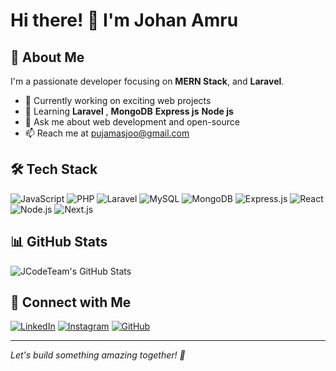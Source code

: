 # Hi there! 👋 I'm Johan Amru

## 🚀 About Me
I'm a passionate developer focusing on **MERN Stack**, and **Laravel**.

- 🔭 Currently working on exciting web projects
- 🌱 Learning **Laravel** , **MongoDB** **Express js** **Node js** 
- 💬 Ask me about web development and open-source
- 📫 Reach me at [pujamasjoo@gmail.com](mailto:pujamasjoo@gmail.com)

## 🛠️ Tech Stack

![JavaScript](https://img.shields.io/badge/JavaScript-F7DF1E?style=for-the-badge&logo=javascript&logoColor=black)
![PHP](https://img.shields.io/badge/PHP-777BB4?style=for-the-badge&logo=php&logoColor=white)
![Laravel](https://img.shields.io/badge/Laravel-FF2D20?style=for-the-badge&logo=laravel&logoColor=white)
![MySQL](https://img.shields.io/badge/MySQL-4479A1?style=for-the-badge&logo=mysql&logoColor=white)
![MongoDB](https://img.shields.io/badge/MongoDB-47A248?style=for-the-badge&logo=mongodb&logoColor=white)
![Express.js](https://img.shields.io/badge/Express.js-000000?style=for-the-badge&logo=express&logoColor=white)
![React](https://img.shields.io/badge/React-61DAFB?style=for-the-badge&logo=react&logoColor=black)
![Node.js](https://img.shields.io/badge/Node.js-339933?style=for-the-badge&logo=nodedotjs&logoColor=white)
![Next.js](https://img.shields.io/badge/Next.js-000000?style=for-the-badge&logo=nextdotjs&logoColor=white)


## 📊 GitHub Stats

![JCodeTeam's GitHub Stats](https://github-readme-stats.vercel.app/api?username=JCodeTeam&show_icons=true&theme=radical)

## 🔗 Connect with Me

[![LinkedIn](https://img.shields.io/badge/LinkedIn-0077B5?style=for-the-badge&logo=linkedin&logoColor=white)](https://www.linkedin.com/in/muhamad-rizki-johan-amru-a89754353)
[![Instagram](https://img.shields.io/badge/Instagram-E4405F?style=for-the-badge&logo=instagram&logoColor=white)](https://www.instagram.com/jjoafx?igsh=ZW9ueTVpazVkemh3&utm_source=qr)
[![GitHub](https://img.shields.io/badge/GitHub-181717?style=for-the-badge&logo=github&logoColor=white)](https://github.com/JCodeTeam)

---
*Let's build something amazing together! 🚀*


